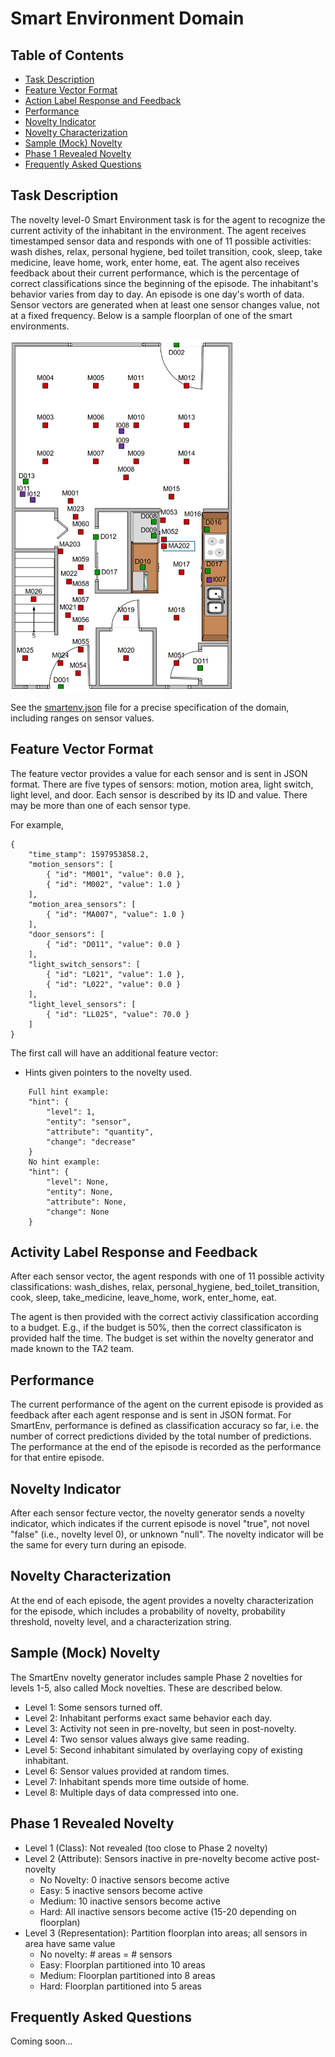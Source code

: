 # Smart Environment Domain

## Table of Contents

* [Task Description](#taskdescription)
* [Feature Vector Format](#featurevectorformat)
* [Action Label Response and Feedback](#actionlabel)
* [Performance](#performance)
* [Novelty Indicator](#noveltyindicator)
* [Novelty Characterization](#noveltycharacterization)
* [Sample (Mock) Novelty](#samplemocknovelty)
* [Phase 1 Revealed Novelty](#phase1revealednovelty)
* [Frequently Asked Questions](#faq)

<a name="taskdescription">

## Task Description

The novelty level-0 Smart Environment task is for the agent to recognize the
current activity of the inhabitant in the environment. The agent receives
timestamped sensor data and responds with one of 11 possible activities: wash
dishes, relax, personal hygiene, bed toilet transition, cook, sleep, take
medicine, leave home, work, enter home, eat. The agent also receives feedback
about their current performance, which is the percentage of correct classifications
since the beginning of the episode. The inhabitant's behavior varies from day
to day. An episode is one day's worth of data. Sensor vectors are generated
when at least one sensor changes value, not at a fixed frequency. Below is a
sample floorplan of one of the smart environments.

![Sample Floorplan](floorplan.png)

See the [smartenv.json](smartenv.json) file for a precise specification of the
domain, including ranges on sensor values.

<a name="featurevectorformat">

## Feature Vector Format

The feature vector provides a value for each sensor and is sent in JSON format.
There are five types of sensors: motion, motion area, light switch, light
level, and door.  Each sensor is described by its ID and value. There may be
more than one of each sensor type.

For example,

```
{
    "time_stamp": 1597953858.2,
    "motion_sensors": [
        { "id": "M001", "value": 0.0 },
        { "id": "M002", "value": 1.0 }
    ],
    "motion_area_sensors": [
        { "id": "MA007", "value": 1.0 }
    ],
    "door_sensors": [
        { "id": "D011", "value": 0.0 }
    ],
    "light_switch_sensors": [
        { "id": "L021", "value": 1.0 },
        { "id": "L022", "value": 0.0 }
    ],
    "light_level_sensors": [
        { "id": "LL025", "value": 70.0 }
    ]
}
```
The first call will have an additional feature vector:

* Hints given pointers to the novelty used.
```
    Full hint example:
    "hint": {
        "level": 1,
        "entity": "sensor",
        "attribute": "quantity",
        "change": "decrease"
    }
    No hint example:
    "hint": {
        "level": None,
        "entity": None,
        "attribute": None,
        "change": None
    }
```

<a name="actionlabel">

## Activity Label Response and Feedback

After each sensor vector, the agent responds with one of 11 possible activity
classifications: wash\_dishes, relax, personal\_hygiene, bed\_toilet\_transition,
cook, sleep, take\_medicine, leave\_home, work, enter\_home, eat.

The agent is then provided with the correct activiy classification according to
a budget. E.g., if the budget is 50%, then the correct classificaton is provided
half the time. The budget is set within the novelty generator and made known
to the TA2 team.

<a name="performance">

## Performance

The current performance of the agent on the current episode is provided as
feedback after each agent response and is sent in JSON format. For SmartEnv,
performance is defined as classification accuracy so far, i.e. the number of
correct predictions divided by the total number of predictions. The performance
at the end of the episode is recorded as the performance for
that entire episode.

<a name="noveltyindicator">

## Novelty Indicator

After each sensor fecture vector, the novelty generator sends a novelty
indicator, which indicates if the current episode is novel "true", not novel
"false" (i.e., novelty level 0), or unknown "null". The novelty indicator will
be the same for every turn during an episode.

<a name="noveltycharacterization">

## Novelty Characterization

At the end of each episode, the agent provides a novelty characterization
for the episode, which includes a probability of novelty, probability threshold,
novelty level, and a characterization string.

<a name="samplemocknovelty">

## Sample (Mock) Novelty

The SmartEnv novelty generator includes sample Phase 2 novelties for levels 1-5,
also called Mock novelties. These are described below.

* Level 1: Some sensors turned off.
* Level 2: Inhabitant performs exact same behavior each day.
* Level 3: Activity not seen in pre-novelty, but seen in post-novelty.
* Level 4: Two sensor values always give same reading.
* Level 5: Second inhabitant simulated by overlaying copy of existing inhabitant.
* Level 6: Sensor values provided at random times.
* Level 7: Inhabitant spends more time outside of home.
* Level 8: Multiple days of data compressed into one.

<a name="phase1revealednovelty">

## Phase 1 Revealed Novelty

* Level 1 (Class): Not revealed (too close to Phase 2 novelty)
* Level 2 (Attribute): Sensors inactive in pre-novelty become active post-novelty
  * No Novelty: 0 inactive sensors become active
  * Easy: 5 inactive sensors become active
  * Medium: 10 inactive sensors become active
  * Hard: All inactive sensors become active (15-20 depending on floorplan)
* Level 3 (Representation): Partition floorplan into areas; all sensors in area have same value
  * No novelty: # areas = # sensors
  * Easy: Floorplan partitioned into 10 areas
  * Medium: Floorplan partitioned into 8 areas
  * Hard: Floorplan partitioned into 5 areas

<a name="faq">

## Frequently Asked Questions

Coming soon...


